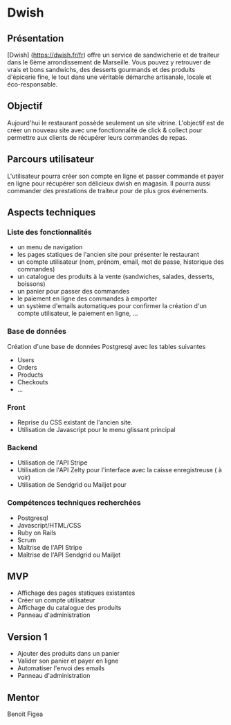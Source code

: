 # Dwish 

## Présentation

[Dwish] (<https://dwish.fr/fr>) offre un service de sandwicherie et de traiteur dans le 6ème arrondissement de Marseille. Vous pouvez y retrouver de vrais et bons sandwichs, des desserts gourmands et des produits d'épicerie fine, le tout dans une véritable démarche artisanale, locale et éco-responsable.

## Objectif

Aujourd'hui le restaurant possède seulement un site vitrine. L'objectif est de créer un nouveau site avec une fonctionnalité de click & collect pour permettre aux clients de récupérer leurs commandes de repas.

## Parcours utilisateur

L'utilisateur pourra créer son compte en ligne et passer commande et payer en ligne pour récupérer son délicieux dwish en magasin. Il pourra aussi commander des prestations de traiteur pour de plus gros événements.

##  Aspects techniques


### Liste des fonctionnalités

- un menu de navigation
- les pages statiques de l'ancien site pour présenter le restaurant
- un compte utilisateur (nom, prénom, email, mot de passe, historique des commandes)
- un catalogue des produits à la vente (sandwiches, salades, desserts, boissons)
- un panier pour passer des commandes
- le paiement en ligne des commandes à emporter
- un système d'emails automatiques pour confirmer la création d'un compte utilisateur, le paiement en ligne, ...

### Base de données

Création d'une base de données Postgresql avec les tables suivantes

- Users
- Orders
- Products
- Checkouts
- ...

### Front

- Reprise du CSS existant de l'ancien site. 
- Utilisation de Javascript pour le menu glissant principal

### Backend

- Utilisation de l'API Stripe
- Utilisation de l'API Zelty pour l'interface avec la caisse enregistreuse ( à voir)
- Utilisation de Sendgrid ou Mailjet pour 

### Compétences techniques recherchées

- Postgresql
- Javascript/HTML/CSS
- Ruby on Rails
- Scrum
- Maîtrise de l'API Stripe
- Maîtrise de l'API Sendgrid ou Mailjet

## MVP

- Affichage des pages statiques existantes
- Créer un compte utilisateur
- Affichage du catalogue des produits
- Panneau d'administration

## Version 1

- Ajouter des produits dans un panier
- Valider son panier et payer en ligne
- Automatiser l'envoi des emails
- Panneau d'administration

## Mentor

Benoit Figea